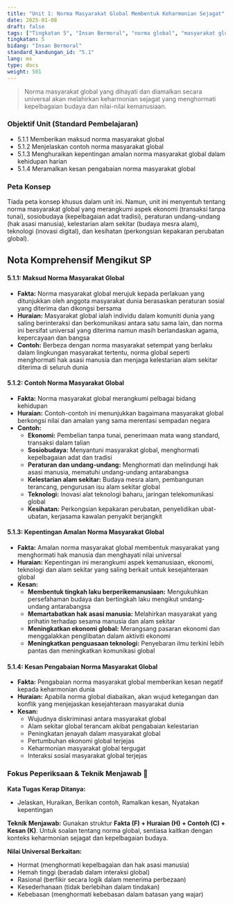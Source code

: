```yaml
---
title: "Unit 1: Norma Masyarakat Global Membentuk Keharmonian Sejagat"
date: 2025-01-08
draft: false
tags: ["Tingkatan 5", "Insan Bermoral", "norma global", "masyarakat global", "keharmonian sejagat"]
tingkatan: 5
bidang: "Insan Bermoral"
standard_kandungan_id: "5.1"
lang: ms
type: docs
weight: 501
---
```


> Norma masyarakat global yang dihayati dan diamalkan secara universal akan melahirkan keharmonian sejagat yang menghormati kepelbagaian budaya dan nilai-nilai kemanusiaan.

### Objektif Unit (Standard Pembelajaran)

- 5.1.1 Memberikan maksud norma masyarakat global
- 5.1.2 Menjelaskan contoh norma masyarakat global
- 5.1.3 Menghuraikan kepentingan amalan norma masyarakat global dalam kehidupan harian
- 5.1.4 Meramalkan kesan pengabaian norma masyarakat global

### Peta Konsep

Tiada peta konsep khusus dalam unit ini. Namun, unit ini menyentuh tentang norma masyarakat global yang merangkumi aspek ekonomi (transaksi tanpa tunai), sosiobudaya (kepelbagaian adat tradisi), peraturan undang-undang (hak asasi manusia), kelestarian alam sekitar (budaya mesra alam), teknologi (inovasi digital), dan kesihatan (perkongsian kepakaran perubatan global).

## Nota Komprehensif Mengikut SP

#### 5.1.1: Maksud Norma Masyarakat Global

- **Fakta:** Norma masyarakat global merujuk kepada perlakuan yang ditunjukkan oleh anggota masyarakat dunia berasaskan peraturan sosial yang diterima dan dikongsi bersama
- **Huraian:** Masyarakat global ialah individu dalam komuniti dunia yang saling berinteraksi dan berkomunikasi antara satu sama lain, dan norma ini bersifat universal yang diterima namun masih berlandaskan agama, kepercayaan dan bangsa
- **Contoh:** Berbeza dengan norma masyarakat setempat yang berlaku dalam lingkungan masyarakat tertentu, norma global seperti menghormati hak asasi manusia dan menjaga kelestarian alam sekitar diterima di seluruh dunia

#### 5.1.2: Contoh Norma Masyarakat Global

- **Fakta:** Norma masyarakat global merangkumi pelbagai bidang kehidupan
- **Huraian:** Contoh-contoh ini menunjukkan bagaimana masyarakat global berkongsi nilai dan amalan yang sama merentasi sempadan negara
- **Contoh:**
  - **Ekonomi:** Pembelian tanpa tunai, penerimaan mata wang standard, transaksi dalam talian
  - **Sosiobudaya:** Menyantuni masyarakat global, menghormati kepelbagaian adat dan tradisi
  - **Peraturan dan undang-undang:** Menghormati dan melindungi hak asasi manusia, mematuhi undang-undang antarabangsa
  - **Kelestarian alam sekitar:** Budaya mesra alam, pembangunan terancang, pengurusan isu alam sekitar global
  - **Teknologi:** Inovasi alat teknologi baharu, jaringan telekomunikasi global
  - **Kesihatan:** Perkongsian kepakaran perubatan, penyelidikan ubat-ubatan, kerjasama kawalan penyakit berjangkit

#### 5.1.3: Kepentingan Amalan Norma Masyarakat Global

- **Fakta:** Amalan norma masyarakat global membentuk masyarakat yang menghormati hak manusia dan menghayati nilai universal
- **Huraian:** Kepentingan ini merangkumi aspek kemanusiaan, ekonomi, teknologi dan alam sekitar yang saling berkait untuk kesejahteraan global
- **Kesan:**
  - **Membentuk tingkah laku berperikemanusiaan:** Mengukuhkan persefahaman budaya dan bertingkah laku mengikut undang-undang antarabangsa
  - **Memartabatkan hak asasi manusia:** Melahirkan masyarakat yang prihatin terhadap sesama manusia dan alam sekitar
  - **Meningkatkan ekonomi global:** Merangsang pasaran ekonomi dan menggalakkan penglibatan dalam aktiviti ekonomi
  - **Meningkatkan penguasaan teknologi:** Penyebaran ilmu terkini lebih pantas dan meningkatkan komunikasi global

#### 5.1.4: Kesan Pengabaian Norma Masyarakat Global

- **Fakta:** Pengabaian norma masyarakat global memberikan kesan negatif kepada keharmonian dunia
- **Huraian:** Apabila norma global diabaikan, akan wujud ketegangan dan konflik yang menjejaskan kesejahteraan masyarakat dunia
- **Kesan:**
  - Wujudnya diskriminasi antara masyarakat global
  - Alam sekitar global terancam akibat pengabaian kelestarian
  - Peningkatan jenayah dalam masyarakat global
  - Pertumbuhan ekonomi global terjejas
  - Keharmonian masyarakat global tergugat
  - Interaksi sosial masyarakat global terjejas

### Fokus Peperiksaan & Teknik Menjawab 📝

**Kata Tugas Kerap Ditanya:**
- Jelaskan, Huraikan, Berikan contoh, Ramalkan kesan, Nyatakan kepentingan

**Teknik Menjawab:**
Gunakan struktur **Fakta (F) + Huraian (H) + Contoh (C) + Kesan (K)**. Untuk soalan tentang norma global, sentiasa kaitkan dengan konteks keharmonian sejagat dan kepelbagaian budaya.

**Nilai Universal Berkaitan:**
- Hormat (menghormati kepelbagaian dan hak asasi manusia)
- Hemah tinggi (beradab dalam interaksi global)
- Rasional (berfikir secara logik dalam menerima perbezaan)
- Kesederhanaan (tidak berlebihan dalam tindakan)
- Kebebasan (menghormati kebebasan dalam batasan yang wajar)